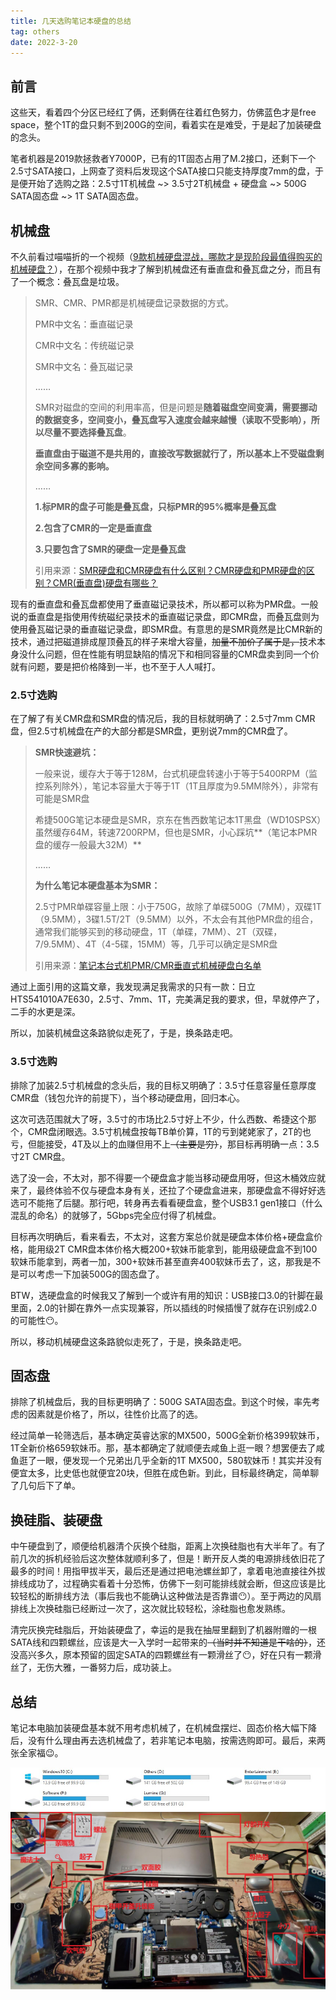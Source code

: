 ```yaml
---
title: 几天选购笔记本硬盘的总结
tag: others
date: 2022-3-20
---
```


## 前言

这些天，看着四个分区已经红了俩，还剩俩在往着红色努力，仿佛蓝色才是free space，整个1T的盘只剩不到200G的空间，看着实在是难受，于是起了加装硬盘的念头。

笔者机器是2019款拯救者Y7000P，已有的1T固态占用了M.2接口，还剩下一个2.5寸SATA接口，上网查了资料后发现这个SATA接口只能支持厚度7mm的盘，于是便开始了选购之路：2.5寸1T机械盘 ~> 3.5寸2T机械盘 + 硬盘盒 ~> 500G SATA固态盘 ~> 1T SATA固态盘。

## 机械盘

不久前看过喵喵折的一个视频（[9款机械硬盘混战，哪款才是现阶段最值得购买的机械硬盘？](https://www.bilibili.com/video/BV1Rb4y1J76C)），在那个视频中我才了解到机械盘还有垂直盘和叠瓦盘之分，而且有了一个概念：叠瓦盘是垃圾。

> SMR、CMR、PMR都是机械硬盘记录数据的方式。
>
> PMR中文名：垂直磁记录
>
> CMR中文名：传统磁记录
>
> SMR中文名：叠瓦磁记录
>
> ……
>
> SMR对磁盘的空间的利用率高，但是问题是**随着磁盘空间变满，需要挪动的数据变多，空间变小，叠瓦盘写入速度会越来越慢（读取不受影响），所以尽量不要选择叠瓦盘**。
>
> **垂直盘由于磁道不是共用的，直接改写数据就行了，所以基本上不受磁盘剩余空间多寡的影响。**
>
> ……
>
> **1.标PMR的盘子可能是叠瓦盘，只标PMR的95%概率是叠瓦盘**
>
> **2.包含了CMR的一定是垂直盘**
>
> **3.只要包含了SMR的硬盘一定是叠瓦盘**
>
> 引用来源：[SMR硬盘和CMR硬盘有什么区别？CMR硬盘和PMR硬盘的区别？CMR(垂直盘)硬盘有哪些？](https://zhuanlan.zhihu.com/p/455310064)

现有的垂直盘和叠瓦盘都使用了垂直磁记录技术，所以都可以称为PMR盘。一般说的垂直盘是指使用传统磁纪录技术的垂直磁记录盘，即CMR盘，而叠瓦盘则为使用叠瓦磁记录的垂直磁记录盘，即SMR盘。有意思的是SMR竟然是比CMR新的技术，通过把磁道排成屋顶叠瓦的样子来增大容量，~~加量不加价了属于是，~~技术本身没什么问题，但在性能有明显缺陷的情况下和相同容量的CMR盘卖到同一个价就有问题，要是把价格降到一半，也不至于人人喊打。

### 2.5寸选购

在了解了有关CMR盘和SMR盘的情况后，我的目标就明确了：2.5寸7mm CMR盘，但2.5寸机械盘在产的大部分都是SMR盘，更别说7mm的CMR盘了。

> **SMR快速避坑：**
>
> 一般来说，缓存大于等于128M，台式机硬盘转速小于等于5400RPM（监控系列除外），笔记本容量大于等于1T（1T且厚度为9.5MM除外），非常有可能是SMR盘
>
> 希捷500G笔记本硬盘是SMR，京东在售西数笔记本1T黑盘（WD10SPSX）虽然缓存64M，转速7200RPM，但也是SMR，小心踩坑**（笔记本PMR盘的缓存一般最大32M）**
>
> ……
>
> **为什么笔记本硬盘基本为SMR：**
>
> 2.5寸PMR单碟容量上限：小于750G，故除了单碟500G（7MM），双碟1T（9.5MM），3碟1.5T/2T（9.5MM）以外，不太会有其他PMR盘的组合，通常我们能够买到的移动硬盘，1T（单碟，7MM）、2T（双碟，7/9.5MM）、4T（4-5碟，15MM）等，几乎可以确定是SMR盘
>
> 引用来源：[笔记本台式机PMR/CMR垂直式机械硬盘白名单](https://zhuanlan.zhihu.com/p/266417124)

通过上面引用的这篇文章，我发现满足我需求的只有一款：日立HTS541010A7E630，2.5寸、7mm、1T，完美满足我的要求，但，早就停产了，二手的水更是深。

所以，加装机械盘这条路貌似走死了，于是，换条路走吧。

### 3.5寸选购

排除了加装2.5寸机械盘的念头后，我的目标又明确了：3.5寸任意容量任意厚度CMR盘（钱包允许的前提下），当个移动硬盘用，回归本心。

这次可选范围就大了呀，3.5寸的市场比2.5寸好上不少，什么西数、希捷这个那个，CMR盘闭眼选。3.5寸机械盘按每TB单价算，1T的亏到姥姥家了，2T的也亏，但能接受，4T及以上的血赚但用不上~~（主要是穷）~~，那目标再明确一点：3.5寸2T CMR盘。

选了没一会，不太对，那不得要一个硬盘盒才能当移动硬盘用呀，但这木桶效应就来了，最终体验不仅与硬盘本身有关，还拉了个硬盘盒进来，那硬盘盒不得好好选选可不能拖了后腿。那行吧，转身再去看看硬盘盒，整个USB3.1 gen1接口（什么混乱的命名）的就够了，5Gbps完全应付得了机械盘。

目标再次明确后，看来看去，不太对，这套方案总价就是硬盘本体价格+硬盘盒价格，能用级2T CMR盘本体价格大概200+软妹币能拿到，能用级硬盘盒不到100软妹币能拿到，两者一加，300+软妹币甚至直奔400软妹币去了，这，那我是不是可以考虑一下加装500G的固态盘了。

BTW，选硬盘盒的时候我又了解到一个或许有用的知识：USB接口3.0的针脚在最里面，2.0的针脚在靠外一点实现兼容，所以插线的时候插慢了就存在识别成2.0的可能性😶。

所以，移动机械硬盘这条路貌似走死了，于是，换条路走吧。

## 固态盘

排除了机械盘后，我的目标更明确了：500G SATA固态盘。到这个时候，率先考虑的因素就是价格了，所以，往性价比高了的选。

经过简单一轮筛选后，基本确定英睿达家的MX500，500G全新价格399软妹币，1T全新价格659软妹币。那，基本都确定了就顺便去咸鱼上逛一眼？想罢便去了咸鱼逛了一眼，便发现一个兄弟出几乎全新的1T MX500，580软妹币！其实并没有便宜太多，比史低也就便宜20块，但胜在成色新。到此，目标最终确定，简单聊了几句后下了单。

## 换硅脂、装硬盘

中午硬盘到了，顺便给机器清个灰换个硅脂，距离上次换硅脂也有大半年了。有了前几次的拆机经验后这次整体就顺利多了，但是！断开反人类的电源排线依旧花了最多的时间！用指甲拔半天，最后还是通过把电池螺丝卸了，拿着电池直接往外拔排线成功了，过程确实看着十分恐怖，仿佛下一刻可能排线就会断，但这应该是比较轻松的断排线方法（事后我也不能确认这种做法是否靠谱😶）。至于两边的风扇排线上次换硅脂已经断过一次了，这次就比较轻松，涂硅脂也愈发熟练。

清完灰换完硅脂后，开始装硬盘了，幸运的是我在抽屉里翻到了机器附赠的一根SATA线和四颗螺丝，应该是大一入学时一起带来的~~（当时并不知道是干啥的）~~，还没高兴多久，原本预留的固定SATA的四颗螺丝有一颗滑丝了😶，好在只有一颗滑丝了，无伤大雅，一番努力后，成功装上。

## 总结

笔记本电脑加装硬盘基本就不用考虑机械了，在机械盘摆烂、固态价格大幅下降后，没有什么理由再去选机械盘了，若非笔记本电脑，按需选购即可。最后，来两张全家福😉。

<center><img src="几天选购硬盘的总结\img1.jpg"></center>

<center><img src="几天选购硬盘的总结\img2.jpg"></center>
